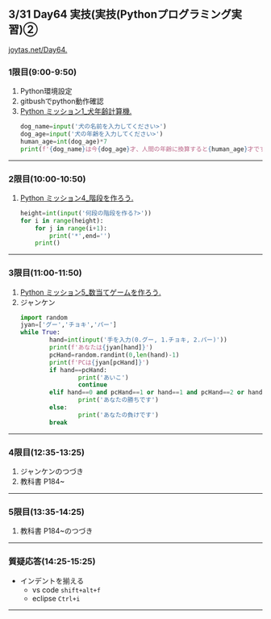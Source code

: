 ## 3/31 Day64 実技(実技(Pythonプログラミング実習)②
[joytas.net/Day64.]()
### 1限目(9:00-9:50)
1. Python環境設定
1. gitbushでpython動作確認
1. [Python ミッション1\_犬年齢計算機.](https://joytas.net/programming/python/dog_year)
	~~~python
	dog_name=input('犬の名前を入力してください>')
	dog_age=input('犬の年齢を入力してください>')
	human_age=int(dog_age)*7
	print(f'{dog_name}は今{dog_age}才、人間の年齢に換算すると{human_age}才です。')
	~~~
---
### 2限目(10:00-10:50)
1. [Python ミッション4\_階段を作ろう.](https://joytas.net/programming/python/steps)
	~~~python
	height=int(input('何段の階段を作る?>'))
	for i in range(height):
		for j in range(i+1):
			print('*',end='')
		print()
	~~~
---
### 3限目(11:00-11:50)
1. [Python ミッション5\_数当てゲームを作ろう.](https://joytas.net/programming/python/hilow)
1. ジャンケン
	~~~python
	import random
	jyan=['グー','チョキ','パー']
	while True:
			hand=int(input('手を入力(0.グー, 1.チョキ, 2.パー)'))
			print(f'あなたは{jyan[hand]}')
			pcHand=random.randint(0,len(hand)-1)
			print(f'PCは{jyan[pcHand]}')
			if hand==pcHand:
					print('あいこ')
					continue
			elif hand==0 and pcHand==1 or hand==1 and pcHand==2 or hand==2 and pcHand==0:
					print('あなたの勝ちです')
			else:
					print('あなたの負けです')
			break
	~~~
---
### 4限目(12:35-13:25)
1. ジャンケンのつづき
1. 教科書 P184~
---
### 5限目(13:35-14:25)
1. 教科書 P184~のつづき
---
### 質疑応答(14:25-15:25)
- インデントを揃える
	- vs code `shift+alt+f`
	- eclipse `Ctrl+i`
----
